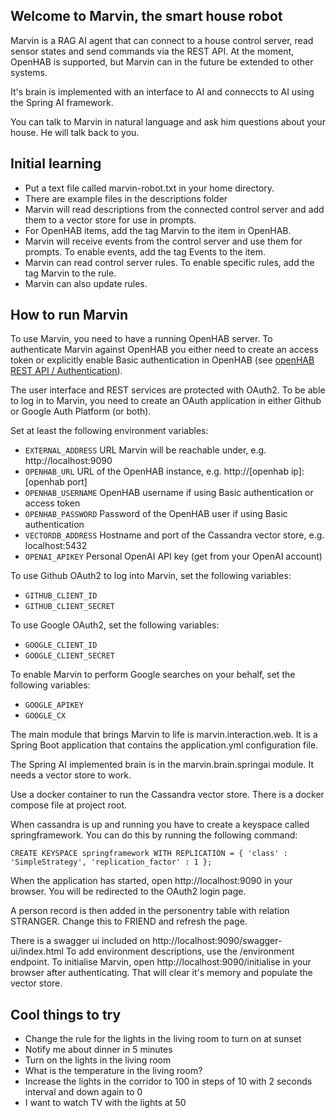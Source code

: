 ## Welcome to Marvin, the smart house robot

Marvin is a RAG AI agent that can connect to a house control server, read sensor states and send commands via
the REST API. At the moment, OpenHAB is supported, but Marvin can in the future be extended to other systems.

It's brain is implemented with an interface to AI and conneccts to AI using the Spring AI framework.

You can talk to Marvin in natural language and ask him questions about your house. He will talk back to you.

## Initial learning

* Put a text file called marvin-robot.txt in your home directory.
* There are example files in the descriptions folder
* Marvin will read descriptions from the connected control server and add them to a vector store for use in prompts.
* For OpenHAB items, add the tag Marvin to the item in OpenHAB.
* Marvin will receive events from the control server and use them for prompts. To enable events, add the tag Events to the item.
* Marvin can read control server rules. To enable specific rules, add the tag Marvin to the rule.
* Marvin can also update rules.

## How to run Marvin

To use Marvin, you need to have a running OpenHAB server. To authenticate Marvin against OpenHAB you either
need to create an access token or explicitly enable Basic authentication in OpenHAB
(see [openHAB REST API / Authentication](https://www.openhab.org/docs/configuration/restdocs.html#authentication)).

The user interface and REST services are protected with OAuth2. To be able to log in to Marvin, you
need to create an OAuth application in either Github or Google Auth Platform (or both).

Set at least the following environment variables:

* `EXTERNAL_ADDRESS` URL Marvin will be reachable under, e.g. http://localhost:9090
* `OPENHAB_URL` URL of the OpenHAB instance, e.g. http://[openhab ip]:[openhab port]
* `OPENHAB_USERNAME` OpenHAB username if using Basic authentication or access token
* `OPENHAB_PASSWORD` Password of the OpenHAB user if using Basic authentication
* `VECTORDB_ADDRESS` Hostname and port of the Cassandra vector store, e.g. localhost:5432
* `OPENAI_APIKEY` Personal OpenAI API key (get from your OpenAI account)

To use Github OAuth2 to log into Marvin, set the following variables:

* `GITHUB_CLIENT_ID`
* `GITHUB_CLIENT_SECRET`

To use Google OAuth2, set the following variables:

* `GOOGLE_CLIENT_ID`
* `GOOGLE_CLIENT_SECRET`

To enable Marvin to perform Google searches on your behalf, set the following variables:

* `GOOGLE_APIKEY`
* `GOOGLE_CX`

The main module that brings Marvin to life is marvin.interaction.web. It is a Spring Boot application
that contains the application.yml configuration file.

The Spring AI implemented brain is in the marvin.brain.springai module. It needs a vector store to work.

Use a docker container to run the Cassandra vector store. There is a docker compose file at project root.

When cassandra is up and running you have to create a keyspace called springframework.
You can do this by running the following command:

```
CREATE KEYSPACE springframework WITH REPLICATION = { 'class' : 'SimpleStrategy', 'replication_factor' : 1 };
```

When the application has started, open http://localhost:9090 in your browser. You will be redirected to the OAuth2 login page.

A person record is then added in the personentry table with relation STRANGER. Change this to FRIEND and refresh the page.

There is a swagger ui included on http://localhost:9090/swagger-ui/index.html
To add environment descriptions, use the /environment endpoint.
To initialise Marvin, open http://localhost:9090/initialise in your browser after authenticating. That will clear it's
memory and populate the vector store.


## Cool things to try
* Change the rule for the lights in the living room to turn on at sunset
* Notify me about dinner in 5 minutes
* Turn on the lights in the living room
* What is the temperature in the living room?
* Increase the lights in the corridor to 100 in steps of 10 with 2 seconds interval and down again to 0
* I want to watch TV with the lights at 50
